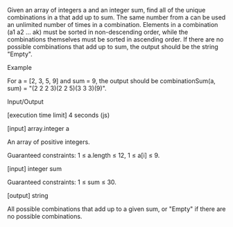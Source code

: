 Given an array of integers a and an integer sum, find all of the unique combinations in a that add up to sum.
The same number from a can be used an unlimited number of times in a combination.
Elements in a combination (a1 a2 … ak) must be sorted in non-descending order, while the combinations themselves must be sorted in ascending order.
If there are no possible combinations that add up to sum, the output should be the string "Empty".

Example

For a = [2, 3, 5, 9] and sum = 9, the output should be
combinationSum(a, sum) = "(2 2 2 3)(2 2 5)(3 3 3)(9)".

Input/Output

[execution time limit] 4 seconds (js)

[input] array.integer a

An array of positive integers.

Guaranteed constraints:
1 ≤ a.length ≤ 12,
1 ≤ a[i] ≤ 9.

[input] integer sum

Guaranteed constraints:
1 ≤ sum ≤ 30.

[output] string

All possible combinations that add up to a given sum, or "Empty" if there are no possible combinations.